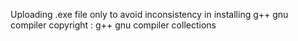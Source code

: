 Uploading  .exe file only to avoid inconsistency in installing g++ gnu compiler
copyright : g++ gnu compiler collections
